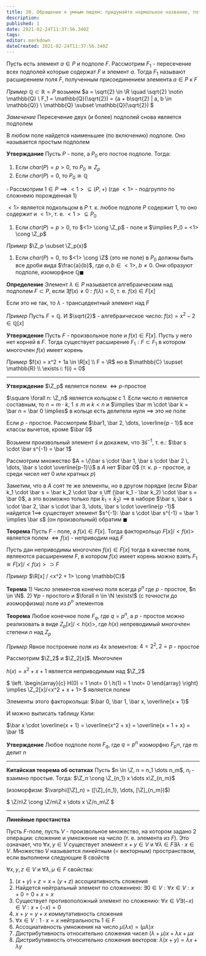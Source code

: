```yaml
---
title: 20. Обращение к умным людям: придумайте нормальное название, потому что я слишком устал
description: 
published: 1
date: 2021-02-24T11:37:56.340Z
tags: 
editor: markdown
dateCreated: 2021-02-24T11:37:56.340Z
---
```


Пусть есть элемент $a \in P$ и подполе $F$. Рассмотрим $F_1$ - пересечение всех подполей которые содержат $F$ и элемент $a$. Тогда $F_1$ называют расширением поля $F$, полученным присоединением элемента $a \in P$ к $F$

*Пример* $\mathbb{Q} \subset \mathbb{R} = P$ возьмем $a = \sqrt{2} \in \R \quad \sqrt{2} \notin \mathbb{Q} \\
F_1 = \mathbb{Q}(\sqrt{2}) = \{a + b\sqrt{2} | a, b \in \mathbb{Q}\} \\
\mathbb{Q} \subset \mathbb{Q}(\sqrt{2})
$

*Замечение* Пересечение двух (и более) подполей снова является подполем

В любом поле найдется наименьшее (по включению) подполе. Оно называется простым подполем

**Утверждание** Пусть $P$ - поле, а $P_0$ его постое подполе. Тогда:

1. Если $char(P) = p > 0$, то $P_0 \cong Z_p$
2. Если $char(P) = 0$, то $P_0 \cong \mathbb{Q}$

$\square$ Рассмотрим $1 \in P \implies <1> \subseteq (P, +)$ (где $<1>$ - подгруппо по сложнеию порожденная $1$)

$<1>$ является подкольцом в $P$ т. к. любое подполе $P$ содержит $1$, то оно содержит и $<1>$, т. е. $<1> \subseteq P_0$

1. Если $char(P) = p > 0$, то $<1> \cong \Z_p$ - поле и $\implies P_0 = <1> \cong \Z_p$

*Пример* $\Z_p \subset \Z_p(x)$

1. Если $char(P) = 0$, то $<1> \cong \Z$ (это не поле) в $P_0$ должны быть все дроби вида $\frac{a}{b}$, где $a, b \in <1>$, $b \not= 0$. Они образуют подполе, изоморфное $\mathbb{Q} \blacksquare$

**Определение** Элемент $\lambda \in P$ называется алгебраическим над подполем $F \subset P$, если $\exists f(x) \not= 0: f(\lambda) = 0$, т. е. $f(x) \in F[x]$

Если это не так, то $\lambda$ - трансцедентный элемент над $F$

*Пример* Пусть $F = \mathbb{Q}$. И $\sqrt{2}$ - алгебраическое число: $f(x) = x^2 - 2 \in \mathbb{Q}[x]$

**Утверждение** Пусть $F$ - произвольное поле и $f(x) \in F[x]$. Пусть у него нет корней в $F$. Тогда существует расширение $F_1: F \subset F_1$ в котором многочлен $f(x)$ имеет корень

*Пример* $f(x) = x^2 + 1a \in \R[x] \\
F = \R$ но в $\mathbb{C} \supset \mathbb{R} \\
\exists i: f(i) = 0$

---

**Утверждение** $\Z_p$ является полем $\iff p$-простое

$\square \forall n: \Z_n$ является кольцом с $1$. Если число $n$ является составным, то $n = m \cdot k$, $1 \le m$ и $k < n$ и $\implies \bar m \cdot \bar k = \bar n = \bar 0 \implies$ в кольце есть делители нуля $\implies$ это не поле

Если $p$ - простое. Рассмотрим $\bar1, \bar 2, \dots, \overline{p - 1}$ все классы вычетов, кроме $\bar 0$

Возьмем произвольный элемент $\bar s$ и докажем, что $\exists \bar s^{-1}$, т. е.: $\bar s \cdot \bar s^{-1} = \bar 1$

Рассмотрим множество $A = \{\bar s \cdot \bar 1, \bar s \cdot \bar 2 \, \dots, \bar s \cdot \overline{p-1}\}$ в $A$ нет $\bar 0$ (т. к. $p$ - простое, а среди чисел нет 0 или кратных $p$)

Заметим, что в $A$ соят те же элементы, но в другом порядке (если $\bar k_1 \cdot \bar s = \bar k_2 \cdot \bar s \iff (\bar k_1 - \bar k_2) \cdot \bar s = \bar 0$, а это возможно только при $\bar k_1 = \bar k_2$) $\implies$ в наборе $\bar s, \bar s \cdot \bar 2, \bar s \cdot \bar 3, \dots, \bar s \cdot \overline{p -1}$ найдется $1 \implies$ существует элемент $s^{-1}: \bar s \cdot \bar s^{-1} = \bar 1 \implies \bar s$ (он произвольный) обратим $\blacksquare$

**Теорема** Пусть $F$ - поле, а $f(x) \in F[x]$. Тогда факторкольцо $F[x] / <f(x)>$ является полем $\iff f(x)$ - неприводим над $F$

Пусть дан неприводимы многочлен $f(x) \in F[x]$ тогда в качестве поля, являеются расширением $F$, в котором $f(x)$ имеет корень можно взять $F_1 \cong F[x] / <f(x)> \supset F$

*Пример* $\R[x] / <x^2 + 1> \cong \mathbb{C}$

**Терема** 1) Число элементов конечно поля всегда $p^n$ где $p$ - простое, $n \in \N$. 2) $\forall p$ - простого и $\forall n \in \N \exists!$ (с точности до изоморфизма) поле из $p^n$ элементов

**Теорема** Любое конечное поле $F_q$, где $q = p^n$, а $p$ - простое можно реализовать в виде $Z_p[x] / <h(x)>$, где $h(x)$ непреводимый многочлен степени $n$ над $Z_p$

*Пример* Явное построение поля из 4х элементов: $4 = 2^2, 2 = p$ - простое

Рассмотрим $\Z_2$ и $\Z_2[x]$. Многочлен 

$h(x) = x^2 + x + 1$ является неприводимым над $\Z_2$

$
\left.
\begin{array}{c}
H(0) = 1 \not= 0 \\
h(1) = 1 \not= 0
\end{array}
\right\} \implies \Z_2[x]/<x^2 + x + 1>
$ является полем

Элементы этого факторкольца: $\bar 0, \bar 1, \bar x, \overline{x + 1}$

И можно выписать таблицу Кэли:

$\bar x \cdot \overline{x + 1} = \overline{x^2 + x} = \overline{x + 1 + x} = \bar 1$

**Утверждение** Любое подполе поля $F_q$, где $q = p^n$ изоморфно $F_{p^m}$, где $m$ делит $n$

---

**Китайская теорема об остатках** Пусть $n \in \Z, n = n_1 \dots n_m$, $n_i$ - взаимно простые. Тогда: $\Z_n \cong \Z_{n_1} x \dots x\Z_{n_m}$

(изоморфизм: $\varphi([\Z]_n) = ([\Z]_{n_1}, \dots, [\Z]_{n_m})$)

$
\Z/n\Z \cong \Z/m\Z x \dots x \Z/n_m\Z
$

---

**Линейные простанства**

Пусть $F$-поле, пусть $V$ - произвольное множество, на котором задано 2 операции: сложение и умножение на число (т. е. элемента из $F$). Это означает, что $\forall x, y \in V$ существует элемент $x + y \in V$ и $\forall \lambda \in F \exists \lambda \cdot x \in V$. Множество $V$ называется линейтным (= векторным) пространством, если выполнени следующие 8 свойств

$\forall x, y, z \in V$ и $\forall \lambda, \mu \in F$ свойства:

1. $(x + y) + z = x + (y + z)$ ассоциативность сложения
2. Найдется нейтральный элемент по сложениею: $\exists 0 \in V: \forall x \in V: x + 0 = 0 + x = x$
3. Существует противоположный элемент по сложению: $\forall x \in V \exists (-x) \in V: x + (-x) = 0$
4. $x + y = y + x$ коммутативность сложения
5. $\forall x \in V: 1 \cdot x = x$ нейтральность $1 \in F$
6. Ассоциативность умножения на число $\mu(\lambda x) = (\mu \lambda) x$
7. Дистрибутивность относительно сложения чисел $(\lambda + \mu) x + \lambda x + \mu x$
8. Дистрибутивность относительно сложения векторов: $\lambda (x + y) = \lambda x + \lambda y$
